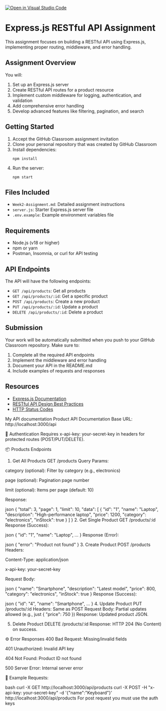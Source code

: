 [![Open in Visual Studio Code](https://classroom.github.com/assets/open-in-vscode-2e0aaae1b6195c2367325f4f02e2d04e9abb55f0b24a779b69b11b9e10269abc.svg)](https://classroom.github.com/online_ide?assignment_repo_id=19701833&assignment_repo_type=AssignmentRepo)
# Express.js RESTful API Assignment

This assignment focuses on building a RESTful API using Express.js, implementing proper routing, middleware, and error handling.

## Assignment Overview

You will:
1. Set up an Express.js server
2. Create RESTful API routes for a product resource
3. Implement custom middleware for logging, authentication, and validation
4. Add comprehensive error handling
5. Develop advanced features like filtering, pagination, and search

## Getting Started

1. Accept the GitHub Classroom assignment invitation
2. Clone your personal repository that was created by GitHub Classroom
3. Install dependencies:
   ```
   npm install
   ```
4. Run the server:
   ```
   npm start
   ```

## Files Included

- `Week2-Assignment.md`: Detailed assignment instructions
- `server.js`: Starter Express.js server file
- `.env.example`: Example environment variables file

## Requirements

- Node.js (v18 or higher)
- npm or yarn
- Postman, Insomnia, or curl for API testing

## API Endpoints

The API will have the following endpoints:

- `GET /api/products`: Get all products
- `GET /api/products/:id`: Get a specific product
- `POST /api/products`: Create a new product
- `PUT /api/products/:id`: Update a product
- `DELETE /api/products/:id`: Delete a product

## Submission

Your work will be automatically submitted when you push to your GitHub Classroom repository. Make sure to:

1. Complete all the required API endpoints
2. Implement the middleware and error handling
3. Document your API in the README.md
4. Include examples of requests and responses

## Resources

- [Express.js Documentation](https://expressjs.com/)
- [RESTful API Design Best Practices](https://restfulapi.net/)
- [HTTP Status Codes](https://developer.mozilla.org/en-US/docs/Web/HTTP/Status) 


My API documentation
 Product API Documentation
Base URL: http://localhost:3000/api

🛑 Authentication
Requires x-api-key: your-secret-key in headers for protected routes (POST/PUT/DELETE).

📦 Products Endpoints
1. Get All Products
GET /products
Query Params:

category (optional): Filter by category (e.g., electronics)

page (optional): Pagination page number

limit (optional): Items per page (default: 10)

Response:

json
{
  "total": 3,
  "page": 1,
  "limit": 10,
  "data": [
    {
      "id": "1",
      "name": "Laptop",
      "description": "High-performance laptop",
      "price": 1200,
      "category": "electronics",
      "inStock": true
    }
  ]
}
2. Get Single Product
GET /products/:id
Response (Success):

json
{
  "id": "1",
  "name": "Laptop",
  ...
}
Response (Error):

json
{ "error": "Product not found" }
3. Create Product
POST /products
Headers:

Content-Type: application/json

x-api-key: your-secret-key

Request Body:

json
{
  "name": "Smartphone",
  "description": "Latest model",
  "price": 800,
  "category": "electronics",
  "inStock": true
}
Response (Success):

json
{
  "id": "4",
  "name": "Smartphone",
  ...
}
4. Update Product
PUT /products/:id
Headers: Same as POST
Request Body: Partial updates allowed (e.g., just { "price": 750 })
Response: Updated product JSON.

5. Delete Product
DELETE /products/:id
Response: HTTP 204 (No Content) on success.

⚙️ Error Responses
400 Bad Request: Missing/invalid fields

401 Unauthorized: Invalid API key

404 Not Found: Product ID not found

500 Server Error: Internal server error

📌 Example Requests:

bash
curl -X GET http://localhost:3000/api/products
curl -X POST -H "x-api-key: your-secret-key" -d '{"name":"Keyboard"}' http://localhost:3000/api/products
For post request you must use the auth keys